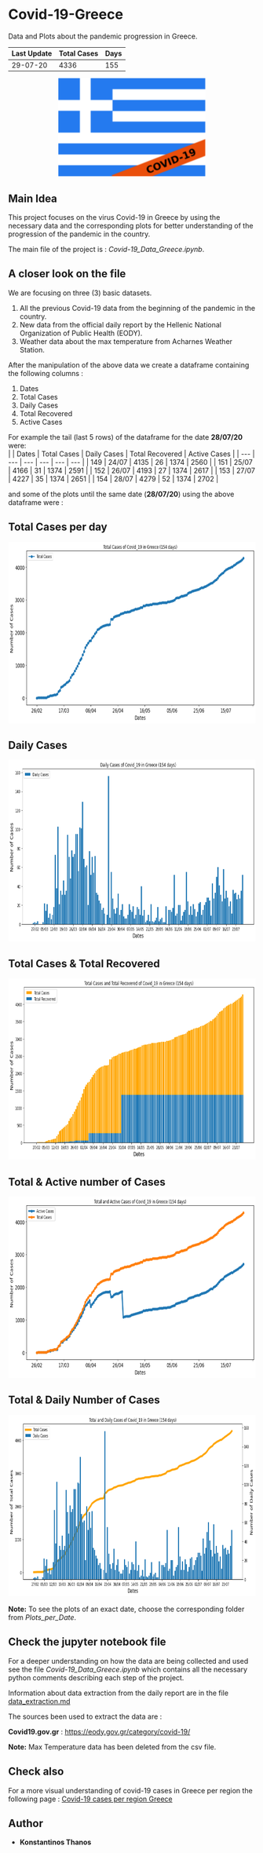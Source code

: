# Covid-19-Greece
Data and Plots about the pandemic progression in Greece. 

| Last Update | Total Cases | Days |
|     ---     |     ---     |  --- |
|  29-07-20   |     4336    |  155 |

<p align="center">
  <img width="300" height="200" src="imgs/flag.png">
</p>

## Main Idea
This project focuses on the virus Covid-19 in Greece by using the necessary data and the corresponding plots for better understanding of the progression of the pandemic in the country.

The main file of the project is : *Covid-19_Data_Greece.ipynb*.  

## A closer look on the file

We are focusing on three (3) basic datasets.

1. All the previous Covid-19 data from the beginning of the pandemic in the country.
2. New data from the official daily report by the Hellenic National Organization of Public Health (EODY).
3. Weather data about the max temperature from Acharnes Weather Station.

After the manipulation of the above data we create a dataframe containing the following columns :

1. Dates
2. Total Cases
3. Daily Cases
4. Total Recovered
5. Active Cases

For example the tail (last 5 rows) of the dataframe for the date **28/07/20** were:  
|       |     Dates   |	Total Cases |	Daily Cases | Total Recovered | Active Cases | 
|  ---  |      ---    |     ---     |     ---    |       ---        |      ---     |
|  149  |    24/07    |    4135     |     26     |       1374       |      2560    |
|  151  |    25/07    |    4166     |     31     |       1374       |      2591    |
|  152  |    26/07    |    4193     |     27     |       1374       |      2617    |
|  153  |    27/07    |    4227     |     35     |       1374       |      2651    |
|  154  |    28/07    |    4279     |     52     |       1374       |      2702    |

and some of the plots until the same date (**28/07/20**) using the above dataframe were :

## Total Cases per day
<p align="center">
  <img width="750" height="370" src="Plots_per_Date/Plots_for_28-07-2020/TotalCases_28-07-2020.png">
</p>

## Daily Cases
<p align="center">
  <img width="750" height="370" src="Plots_per_Date/Plots_for_28-07-2020/DailyCasesBars_28-07-2020.png">
</p>

## Total Cases & Total Recovered
<p align="center">
  <img width="750" height="370" src="Plots_per_Date/Plots_for_28-07-2020/TotalCases_Recovered_28-07-2020.png">
</p>

## Total & Active number of Cases
<p align="center">
  <img width="750" height="370" src="Plots_per_Date/Plots_for_28-07-2020/Total_ActiveCases_28-07-2020.png">
</p>

## Total & Daily Number of Cases
<p align="center">
  <img width="750" height="370" src="Plots_per_Date/Plots_for_28-07-2020/TotalDaily_28-07-2020.png">
</p>

**Note:** To see the plots of an exact date, choose the corresponding folder from *Plots_per_Date*.

## Check the jupyter notebook file
For a deeper understanding on how the data are being collected and used see the file *Covid-19_Data_Greece.ipynb* which contains all the necessary python comments describing each step of the project. 

Information about data extraction from the daily report are in the file [data_extraction.md](https://github.com/kostasthanos/Covid-19-Greece/blob/master/data_extraction.md)

The sources been used to extract the data are : 

**Covid19.gov.gr** : https://eody.gov.gr/category/covid-19/

**Note:** Max Temperature data has been deleted from the csv file.

## Check also 
For a more visual understanding of covid-19 cases in Greece per region the following page : 
[Covid-19 cases per region Greece](https://kostasthanos.github.io/svg_map_cases/regions_index.html)

## Author
* **Konstantinos Thanos**
